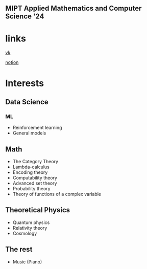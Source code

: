 ## MIPT Applied Mathematics and Computer Science '24
# links

[vk](https://www.vk.com/ivanrodkin)

[notion](https://ivanrodkin.notion.site/My-page-77dc67b6d8c44c1280bba8f1dd09e60b)
# Interests
## Data Science
### ML
- Reinforcement learning
- General models

## Math
- The Category Theory
- Lambda-calculus
- Encoding theory
- Сomputability theory
- Advanced set theory
- Probability theory
- Theory of functions of a complex variable

## Theoretical Physics
- Quantum physics
- Relativity theory
- Cosmology

## The rest
- Music (Piano)

